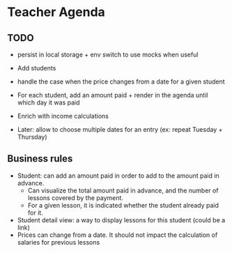 # Teacher Agenda

## TODO

- persist in local storage + env switch to use mocks when useful
- Add students
- handle the case when the price changes from a date for a given student
- For each student, add an amount paid + render in the agenda until which day it was paid
- Enrich with income calculations

- Later: allow to choose multiple dates for an entry (ex: repeat Tuesday + Thursday)

## Business rules

- Student: can add an amount paid in order to add to the amount paid in advance.
    - Can visualize the total amount paid in advance, and the number of lessons covered by the payment.
    - For a given lesson, it is indicated whether the student already paid for it.
- Student detail view: a way to display lessons for this student (could be a link)
- Prices can change from a date. It should not impact the calculation of salaries for previous lessons
